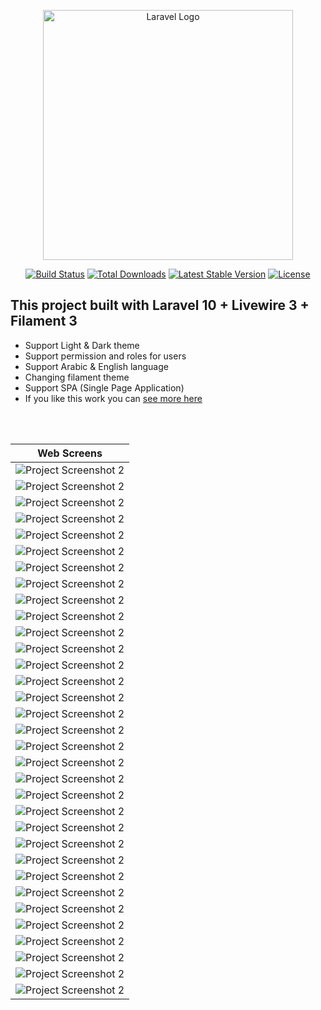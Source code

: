 <p align="center"><a href="https://laravel.com" target="_blank"><img src="https://raw.githubusercontent.com/laravel/art/master/logo-lockup/5%20SVG/2%20CMYK/1%20Full%20Color/laravel-logolockup-cmyk-red.svg" width="400" alt="Laravel Logo"></a></p>

<p align="center">
<a href="https://github.com/laravel/framework/actions"><img src="https://github.com/laravel/framework/workflows/tests/badge.svg" alt="Build Status"></a>
<a href="https://packagist.org/packages/laravel/framework"><img src="https://img.shields.io/packagist/dt/laravel/framework" alt="Total Downloads"></a>
<a href="https://packagist.org/packages/laravel/framework"><img src="https://img.shields.io/packagist/v/laravel/framework" alt="Latest Stable Version"></a>
<a href="https://packagist.org/packages/laravel/framework"><img src="https://img.shields.io/packagist/l/laravel/framework" alt="License"></a>
</p>

## This project built with Laravel 10 + Livewire 3 + Filament 3  <br>

- Support Light & Dark theme
- Support permission and roles for users
- Support Arabic & English language 
- Changing filament theme
- Support SPA (Single Page Application)
- If you like this work you can <a href="https://github.com/akramghaleb">see more here</a>

<br><br>

| Web Screens                         |
|-------------------------------------|
| ![Project Screenshot 2](scs/3.png)  |
| ![Project Screenshot 2](scs/12.png) |
| ![Project Screenshot 2](scs/13.png) |
| ![Project Screenshot 2](scs/14.png) |
| ![Project Screenshot 2](scs/15.png) |
| ![Project Screenshot 2](scs/16.png) |
| ![Project Screenshot 2](scs/17.png) |
| ![Project Screenshot 2](scs/18.png) |
| ![Project Screenshot 2](scs/1.png)  |
| ![Project Screenshot 2](scs/19.png) |
| ![Project Screenshot 2](scs/20.png) |
| ![Project Screenshot 2](scs/21.png) |
| ![Project Screenshot 2](scs/22.png) |
| ![Project Screenshot 2](scs/23.png) |
| ![Project Screenshot 2](scs/24.png) |
| ![Project Screenshot 2](scs/25.png) |
| ![Project Screenshot 2](scs/26.png) |
| ![Project Screenshot 2](scs/4.png)  |
| ![Project Screenshot 2](scs/5.png)  |
| ![Project Screenshot 2](scs/6.png)  |
| ![Project Screenshot 2](scs/7.png)  |
| ![Project Screenshot 2](scs/8.png)  |
| ![Project Screenshot 2](scs/9.png)  |
| ![Project Screenshot 2](scs/10.png) |
| ![Project Screenshot 2](scs/11.png) |
| ![Project Screenshot 2](scs/2.png)  |
| ![Project Screenshot 2](scs/27.png) |
| ![Project Screenshot 2](scs/28.png) |
| ![Project Screenshot 2](scs/29.png) |
| ![Project Screenshot 2](scs/30.png) |
| ![Project Screenshot 2](scs/31.png) |
| ![Project Screenshot 2](scs/32.png) |
| ![Project Screenshot 2](scs/33.png) |
  
